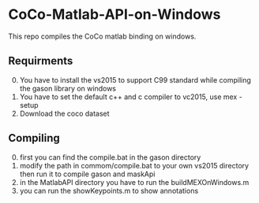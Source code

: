 # CoCo-Matlab-API-on-Windows
This repo compiles the CoCo matlab binding on windows.

## Requirments
0. You have to install the vs2015 to support C99 standard while compiling the gason library on windows
0. You have to set the default c++ and c compiler to vc2015, use mex -setup
0. Download the coco dataset

## Compiling

0. first you can find the compile.bat in the gason directory
0. modify the path in commom/compile.bat to your own vs2015 directory then run it to compile gason and maskApi
0. in the MatlabAPI directory you have to run the buildMEXOnWindows.m
0. you can run the showKeypoints.m to show annotations

